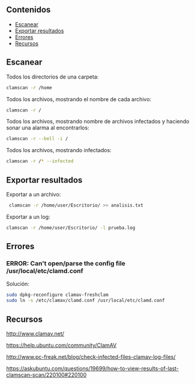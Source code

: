 ## Contenidos

- [Escanear](#escanear)
- [Exportar resultados](#exportar-resultados)
- [Errores](#errores)
- [Recursos](#recursos)

## Escanear

Todos los directorios de una carpeta:

```bash
clamscan -r /home
```

Todos los archivos, mostrando el nombre de cada archivo:

```bash
clamscan -r /
```

Todos los archivos, mostrando nombre de archivos infectados y haciendo sonar una alarma al encontrarlos:

```bash
clamscan -r --bell -i /
```

Todos los archivos, mostrando infectados:

```bash
clamscan -r /* --infected
```

## Exportar resultados

Exportar a un archivo:

```bash
 clamscan -r /home/user/Escritorio/ >> analisis.txt
```

Exportar a un log:

```bash
clamscan -r /home/user/Escritorio/ -l prueba.log
```

## Errores

### ERROR: Can't open/parse the config file /usr/local/etc/clamd.conf

Solución:

```bash
sudo dpkg-reconfigure clamav-freshclam
sudo ln -s /etc/clamav/clamd.conf /usr/local/etc/clamd.conf
```

## Recursos

<http://www.clamav.net/>

<https://help.ubuntu.com/community/ClamAV>

<http://www.pc-freak.net/blog/check-infected-files-clamav-log-files/>

<https://askubuntu.com/questions/19699/how-to-view-results-of-last-clamscan-scan/220100#220100>
